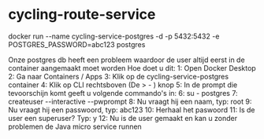 # cycling-route-service

docker run --name cycling-service-postgres -d -p 5432:5432 -e POSTGRES_PASSWORD=abc123 postgres

Onze postgres db heeft een probleem waardoor de user altijd eerst in de container aangemaakt moet worden
Hoe doet u dit:
1: Open Docker Desktop
2: Ga naar Containers / Apps
3: Klik op de cycling-service-postgres container
4: Klik op CLI rechtsboven (De > - ) knop
5: In de prompt die tevoorschijn komt geeft u volgende commando's in:
6: su - postgres
7: createuser --interactive --pwprompt
8: Nu vraagt hij een naam, typ: root
9: Nu vraagt hij een passwoord, typ: abc123
10: Herhaal het paswoord
11: Is de user een superuser? Typ: y
12: Nu is de user gemaakt en kan u zonder problemen de Java micro service runnen
